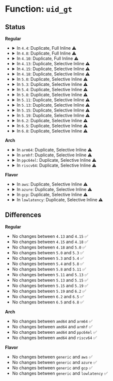 # Function: <code>uid_gt</code>

## Status
<b>Regular</b>
<ul>
<li>
<details>
<summary>In <code>4.4</code>: Duplicate, Full Inline ⚠️</summary>

**Collision:** Static Duplication

**Inline:** Full

**Transformation:** False

**Instances:**

```
In kernel/auditfilter.c (0)
Location: include/linux/uidgid.h:70
Inline: True
```
```
In security/keys/key.c (0)
Location: include/linux/uidgid.h:70
Inline: True
```
</details>
</li>
<li>
<details>
<summary>In <code>4.8</code>: Duplicate, Full Inline ⚠️</summary>

**Collision:** Static Duplication

**Inline:** Full

**Transformation:** False

**Instances:**

```
In kernel/auditfilter.c (ffffffff8112d56b)
Location: include/linux/uidgid.h:70
Inline: True
```
```
In security/keys/key.c (0)
Location: include/linux/uidgid.h:70
Inline: True
```
</details>
</li>
<li>
<details>
<summary>In <code>4.10</code>: Duplicate, Full Inline ⚠️</summary>

**Collision:** Static Duplication

**Inline:** Full

**Transformation:** False

**Instances:**

```
In kernel/auditfilter.c (ffffffff8113729b)
Location: include/linux/uidgid.h:70
Inline: True
```
```
In security/keys/key.c (0)
Location: include/linux/uidgid.h:70
Inline: True
```
```
In net/core/fib_rules.c (0)
Location: include/linux/uidgid.h:70
Inline: True
```
</details>
</li>
<li>
<details>
<summary>In <code>4.13</code>: Duplicate, Selective Inline ⚠️</summary>

```c
bool uid_gt(kuid_t left, kuid_t right);
```

**Collision:** Static Duplication

**Inline:** Selective

**Transformation:** False

**Instances:**

```
In kernel/auditfilter.c (ffffffff811387fb)
Location: include/linux/uidgid.h:70
Inline: True
```
```
In security/keys/key.c (0)
Location: include/linux/uidgid.h:70
Inline: True
```
```
In security/integrity/ima/ima_policy.c (ffffffff813f91c0)
Location: include/linux/uidgid.h:70
Inline: False
```
```
In net/core/fib_rules.c (0)
Location: include/linux/uidgid.h:70
Inline: True
```
**Symbols:**

```
ffffffff813f91c0-ffffffff813f91cb: uid_gt (STB_LOCAL)
```
</details>
</li>
<li>
<details>
<summary>In <code>4.15</code>: Duplicate, Selective Inline ⚠️</summary>

```c
bool uid_gt(kuid_t left, kuid_t right);
```

**Collision:** Static Duplication

**Inline:** Selective

**Transformation:** False

**Instances:**

```
In kernel/auditfilter.c (ffffffff811454f9)
Location: include/linux/uidgid.h:71
Inline: True
```
```
In security/keys/key.c (0)
Location: include/linux/uidgid.h:71
Inline: True
```
```
In security/integrity/ima/ima_policy.c (ffffffff81421650)
Location: include/linux/uidgid.h:71
Inline: False
```
```
In net/core/fib_rules.c (0)
Location: include/linux/uidgid.h:71
Inline: True
```
**Symbols:**

```
ffffffff81421650-ffffffff8142165b: uid_gt (STB_LOCAL)
```
</details>
</li>
<li>
<details>
<summary>In <code>4.18</code>: Duplicate, Selective Inline ⚠️</summary>

```c
bool uid_gt(kuid_t left, kuid_t right);
```

**Collision:** Static Duplication

**Inline:** Selective

**Transformation:** False

**Instances:**

```
In kernel/auditfilter.c (ffffffff81153e99)
Location: include/linux/uidgid.h:71
Inline: True
```
```
In security/keys/key.c (0)
Location: include/linux/uidgid.h:71
Inline: True
```
```
In security/integrity/ima/ima_policy.c (ffffffff81453b80)
Location: include/linux/uidgid.h:71
Inline: False
```
```
In net/core/fib_rules.c (0)
Location: include/linux/uidgid.h:71
Inline: True
```
**Symbols:**

```
ffffffff81453b80-ffffffff81453b86: uid_gt (STB_LOCAL)
```
</details>
</li>
<li>
<details>
<summary>In <code>5.0</code>: Duplicate, Selective Inline ⚠️</summary>

```c
bool uid_gt(kuid_t left, kuid_t right);
```

**Collision:** Static Duplication

**Inline:** Selective

**Transformation:** False

**Instances:**

```
In kernel/cred.c (0)
Location: include/linux/uidgid.h:71
Inline: True
```
```
In kernel/auditfilter.c (ffffffff81160c41)
Location: include/linux/uidgid.h:71
Inline: True
```
```
In security/keys/key.c (0)
Location: include/linux/uidgid.h:71
Inline: True
```
```
In security/integrity/ima/ima_policy.c (ffffffff81470d50)
Location: include/linux/uidgid.h:71
Inline: False
```
```
In net/core/fib_rules.c (0)
Location: include/linux/uidgid.h:71
Inline: True
```
**Symbols:**

```
ffffffff81470d50-ffffffff81470d56: uid_gt (STB_LOCAL)
```
</details>
</li>
<li>
<details>
<summary>In <code>5.3</code>: Duplicate, Selective Inline ⚠️</summary>

```c
bool uid_gt(kuid_t left, kuid_t right);
```

**Collision:** Static Duplication

**Inline:** Selective

**Transformation:** False

**Instances:**

```
In kernel/cred.c (0)
Location: include/linux/uidgid.h:71
Inline: True
```
```
In kernel/auditfilter.c (ffffffff8116d2c9)
Location: include/linux/uidgid.h:71
Inline: True
Inline callers:
  - kernel/auditfilter.c:audit_uid_comparator
```
```
In security/keys/key.c (0)
Location: include/linux/uidgid.h:71
Inline: True
```
```
In security/integrity/ima/ima_policy.c (ffffffff8149e740)
Location: include/linux/uidgid.h:71
Inline: False
```
```
In net/core/fib_rules.c (0)
Location: include/linux/uidgid.h:71
Inline: True
```
**Symbols:**

```
ffffffff8149e740-ffffffff8149e746: uid_gt (STB_LOCAL)
```
</details>
</li>
<li>
<details>
<summary>In <code>5.4</code>: Duplicate, Selective Inline ⚠️</summary>

```c
bool uid_gt(kuid_t left, kuid_t right);
```

**Collision:** Static Duplication

**Inline:** Selective

**Transformation:** False

**Instances:**

```
In kernel/cred.c (0)
Location: include/linux/uidgid.h:71
Inline: True
```
```
In kernel/auditfilter.c (ffffffff81179169)
Location: include/linux/uidgid.h:71
Inline: True
Inline callers:
  - kernel/auditfilter.c:audit_uid_comparator
```
```
In security/keys/key.c (0)
Location: include/linux/uidgid.h:71
Inline: True
```
```
In security/integrity/ima/ima_policy.c (ffffffff814b8bf0)
Location: include/linux/uidgid.h:71
Inline: False
```
```
In net/core/fib_rules.c (0)
Location: include/linux/uidgid.h:71
Inline: True
```
**Symbols:**

```
ffffffff814b8bf0-ffffffff814b8bf6: uid_gt (STB_LOCAL)
```
</details>
</li>
<li>
<details>
<summary>In <code>5.8</code>: Duplicate, Selective Inline ⚠️</summary>

```c
bool uid_gt(kuid_t left, kuid_t right);
```

**Collision:** Static Duplication

**Inline:** Selective

**Transformation:** False

**Instances:**

```
In kernel/cred.c (0)
Location: include/linux/uidgid.h:71
Inline: True
```
```
In kernel/auditfilter.c (ffffffff8118c1a9)
Location: include/linux/uidgid.h:71
Inline: True
Inline callers:
  - kernel/auditfilter.c:audit_uid_comparator
```
```
In security/keys/key.c (0)
Location: include/linux/uidgid.h:71
Inline: True
```
```
In security/integrity/ima/ima_policy.c (ffffffff81518850)
Location: include/linux/uidgid.h:71
Inline: False
```
```
In net/core/fib_rules.c (ffffffff81a3f8ad)
Location: include/linux/uidgid.h:71
Inline: True
Inline callers:
  - net/core/fib_rules.c:fib_rules_lookup
```
**Symbols:**

```
ffffffff81518850-ffffffff81518856: uid_gt (STB_LOCAL)
```
</details>
</li>
<li>
<details>
<summary>In <code>5.11</code>: Duplicate, Selective Inline ⚠️</summary>

```c
bool uid_gt(kuid_t left, kuid_t right);
```

**Collision:** Static Duplication

**Inline:** Selective

**Transformation:** False

**Instances:**

```
In kernel/cred.c (0)
Location: include/linux/uidgid.h:71
Inline: True
```
```
In kernel/auditfilter.c (ffffffff811893c9)
Location: include/linux/uidgid.h:71
Inline: True
Inline callers:
  - kernel/auditfilter.c:audit_uid_comparator
```
```
In security/keys/key.c (0)
Location: include/linux/uidgid.h:71
Inline: True
```
```
In security/integrity/ima/ima_policy.c (ffffffff81535810)
Location: include/linux/uidgid.h:71
Inline: False
```
```
In net/core/fib_rules.c (ffffffff81a42519)
Location: include/linux/uidgid.h:71
Inline: True
Inline callers:
  - net/core/fib_rules.c:fib_rules_lookup
```
**Symbols:**

```
ffffffff81535810-ffffffff81535816: uid_gt (STB_LOCAL)
```
</details>
</li>
<li>
<details>
<summary>In <code>5.13</code>: Duplicate, Selective Inline ⚠️</summary>

```c
bool uid_gt(kuid_t left, kuid_t right);
```

**Collision:** Static Duplication

**Inline:** Selective

**Transformation:** False

**Instances:**

```
In kernel/cred.c (0)
Location: include/linux/uidgid.h:71
Inline: True
```
```
In kernel/auditfilter.c (ffffffff8118a236)
Location: include/linux/uidgid.h:71
Inline: True
Inline callers:
  - kernel/auditfilter.c:audit_uid_comparator
```
```
In security/keys/key.c (0)
Location: include/linux/uidgid.h:71
Inline: True
```
```
In security/integrity/ima/ima_policy.c (ffffffff8153de40)
Location: include/linux/uidgid.h:71
Inline: False
```
```
In net/core/fib_rules.c (ffffffff81a27229)
Location: include/linux/uidgid.h:71
Inline: True
Inline callers:
  - net/core/fib_rules.c:fib_rules_lookup
```
**Symbols:**

```
ffffffff8153de40-ffffffff8153de46: uid_gt (STB_LOCAL)
```
</details>
</li>
<li>
<details>
<summary>In <code>5.15</code>: Duplicate, Selective Inline ⚠️</summary>

```c
bool uid_gt(kuid_t left, kuid_t right);
```

**Collision:** Static Duplication

**Inline:** Selective

**Transformation:** False

**Instances:**

```
In kernel/cred.c (0)
Location: include/linux/uidgid.h:71
Inline: True
```
```
In kernel/auditfilter.c (ffffffff811b2cf6)
Location: include/linux/uidgid.h:71
Inline: True
Inline callers:
  - kernel/auditfilter.c:audit_uid_comparator
```
```
In security/keys/key.c (0)
Location: include/linux/uidgid.h:71
Inline: True
```
```
In security/integrity/ima/ima_policy.c (ffffffff8159cd10)
Location: include/linux/uidgid.h:71
Inline: False
```
```
In net/core/fib_rules.c (ffffffff81adbfb9)
Location: include/linux/uidgid.h:71
Inline: True
Inline callers:
  - net/core/fib_rules.c:fib_rules_lookup
```
**Symbols:**

```
ffffffff8159cd10-ffffffff8159cd16: uid_gt (STB_LOCAL)
```
</details>
</li>
<li>
<details>
<summary>In <code>5.19</code>: Duplicate, Selective Inline ⚠️</summary>

```c
bool uid_gt(kuid_t left, kuid_t right);
```

**Collision:** Static Duplication

**Inline:** Selective

**Transformation:** False

**Instances:**

```
In kernel/cred.c (0)
Location: include/linux/uidgid.h:71
Inline: True
```
```
In kernel/auditfilter.c (ffffffff811e50d4)
Location: include/linux/uidgid.h:71
Inline: True
Inline callers:
  - kernel/auditfilter.c:audit_uid_comparator
```
```
In security/keys/key.c (0)
Location: include/linux/uidgid.h:71
Inline: True
```
```
In security/integrity/ima/ima_policy.c (ffffffff81641ed0)
Location: include/linux/uidgid.h:71
Inline: False
```
```
In net/core/fib_rules.c (ffffffff81c5d2e4)
Location: include/linux/uidgid.h:71
Inline: True
Inline callers:
  - net/core/fib_rules.c:fib_rules_lookup
```
**Symbols:**

```
ffffffff81641ed0-ffffffff81641ede: uid_gt (STB_LOCAL)
```
</details>
</li>
<li>
<details>
<summary>In <code>6.2</code>: Duplicate, Selective Inline ⚠️</summary>

```c
bool uid_gt(kuid_t left, kuid_t right);
```

**Collision:** Static Duplication

**Inline:** Selective

**Transformation:** False

**Instances:**

```
In kernel/cred.c (0)
Location: include/linux/uidgid.h:71
Inline: True
```
```
In kernel/auditfilter.c (ffffffff8122b114)
Location: include/linux/uidgid.h:71
Inline: True
Inline callers:
  - kernel/auditfilter.c:audit_uid_comparator
```
```
In security/keys/key.c (0)
Location: include/linux/uidgid.h:71
Inline: True
```
```
In security/apparmor/audit.c (0)
Location: include/linux/uidgid.h:71
Inline: True
```
```
In security/integrity/ima/ima_policy.c (ffffffff816f9f80)
Location: include/linux/uidgid.h:71
Inline: False
```
```
In net/core/fib_rules.c (ffffffff81e13a94)
Location: include/linux/uidgid.h:71
Inline: True
Inline callers:
  - net/core/fib_rules.c:fib_rules_lookup
```
**Symbols:**

```
ffffffff816f9f80-ffffffff816f9f8e: uid_gt (STB_LOCAL)
```
</details>
</li>
<li>
<details>
<summary>In <code>6.5</code>: Duplicate, Selective Inline ⚠️</summary>

```c
bool uid_gt(kuid_t left, kuid_t right);
```

**Collision:** Static Duplication

**Inline:** Selective

**Transformation:** False

**Instances:**

```
In kernel/cred.c (0)
Location: include/linux/uidgid.h:71
Inline: True
```
```
In kernel/auditfilter.c (ffffffff81241707)
Location: include/linux/uidgid.h:71
Inline: True
Inline callers:
  - kernel/auditfilter.c:audit_uid_comparator
```
```
In security/keys/key.c (0)
Location: include/linux/uidgid.h:71
Inline: True
```
```
In security/apparmor/audit.c (0)
Location: include/linux/uidgid.h:71
Inline: True
```
```
In security/integrity/ima/ima_policy.c (ffffffff817340b0)
Location: include/linux/uidgid.h:71
Inline: False
```
```
In net/core/fib_rules.c (ffffffff81e873d4)
Location: include/linux/uidgid.h:71
Inline: True
Inline callers:
  - net/core/fib_rules.c:fib_rules_lookup
```
**Symbols:**

```
ffffffff817340b0-ffffffff817340be: uid_gt (STB_LOCAL)
```
</details>
</li>
<li>
<details>
<summary>In <code>6.8</code>: Duplicate, Selective Inline ⚠️</summary>

```c
bool uid_gt(kuid_t left, kuid_t right);
```

**Collision:** Static Duplication

**Inline:** Selective

**Transformation:** False

**Instances:**

```
In kernel/cred.c (0)
Location: include/linux/uidgid.h:63
Inline: True
```
```
In kernel/auditfilter.c (ffffffff8125b537)
Location: include/linux/uidgid.h:63
Inline: True
Inline callers:
  - kernel/auditfilter.c:audit_uid_comparator
```
```
In security/keys/key.c (0)
Location: include/linux/uidgid.h:63
Inline: True
```
```
In security/apparmor/audit.c (0)
Location: include/linux/uidgid.h:63
Inline: True
```
```
In security/integrity/ima/ima_policy.c (ffffffff81774ba0)
Location: include/linux/uidgid.h:63
Inline: False
```
```
In net/core/fib_rules.c (ffffffff81f493e4)
Location: include/linux/uidgid.h:63
Inline: True
Inline callers:
  - net/core/fib_rules.c:fib_rules_lookup
```
**Symbols:**

```
ffffffff81774ba0-ffffffff81774bae: uid_gt (STB_LOCAL)
```
</details>
</li>
</ul>
<b>Arch</b>
<ul>
<li>
<details>
<summary>In <code>arm64</code>: Duplicate, Selective Inline ⚠️</summary>

```c
bool uid_gt(kuid_t left, kuid_t right);
```

**Collision:** Static Duplication

**Inline:** Selective

**Transformation:** False

**Instances:**

```
In kernel/cred.c (0)
Location: include/linux/uidgid.h:71
Inline: True
```
```
In kernel/auditfilter.c (ffff8000101ee394)
Location: include/linux/uidgid.h:71
Inline: True
Inline callers:
  - kernel/auditfilter.c:audit_uid_comparator
```
```
In security/keys/key.c (0)
Location: include/linux/uidgid.h:71
Inline: True
```
```
In security/integrity/ima/ima_policy.c (ffff8000105b0f18)
Location: include/linux/uidgid.h:71
Inline: False
```
```
In net/core/fib_rules.c (0)
Location: include/linux/uidgid.h:71
Inline: True
```
**Symbols:**

```
ffff8000105b0f18-ffff8000105b0f24: uid_gt (STB_LOCAL)
```
</details>
</li>
<li>
<details>
<summary>In <code>armhf</code>: Duplicate, Selective Inline ⚠️</summary>

```c
bool uid_gt(kuid_t left, kuid_t right);
```

**Collision:** Static Duplication

**Inline:** Selective

**Transformation:** False

**Instances:**

```
In kernel/cred.c (0)
Location: include/linux/uidgid.h:71
Inline: True
```
```
In kernel/auditfilter.c (c042e444)
Location: include/linux/uidgid.h:71
Inline: True
Inline callers:
  - kernel/auditfilter.c:audit_uid_comparator
```
```
In security/keys/key.c (0)
Location: include/linux/uidgid.h:71
Inline: True
```
```
In security/integrity/ima/ima_policy.c (c07605a0)
Location: include/linux/uidgid.h:71
Inline: False
```
```
In net/core/fib_rules.c (0)
Location: include/linux/uidgid.h:71
Inline: True
```
**Symbols:**

```
c07605a0-c07605bc: uid_gt (STB_LOCAL)
```
</details>
</li>
<li>
<details>
<summary>In <code>ppc64el</code>: Duplicate, Selective Inline ⚠️</summary>

```c
bool uid_gt(kuid_t left, kuid_t right);
```

**Collision:** Static Duplication

**Inline:** Selective

**Transformation:** False

**Instances:**

```
In kernel/cred.c (0)
Location: include/linux/uidgid.h:71
Inline: True
```
```
In kernel/auditfilter.c (c000000000260f70)
Location: include/linux/uidgid.h:71
Inline: True
Inline callers:
  - kernel/auditfilter.c:audit_uid_comparator
```
```
In security/keys/key.c (0)
Location: include/linux/uidgid.h:71
Inline: True
```
```
In security/integrity/ima/ima_policy.c (c000000000730dc0)
Location: include/linux/uidgid.h:71
Inline: False
```
```
In net/core/fib_rules.c (0)
Location: include/linux/uidgid.h:71
Inline: True
```
**Symbols:**

```
c000000000730dc0-c000000000730dd4: uid_gt (STB_LOCAL)
```
</details>
</li>
<li>
<details>
<summary>In <code>riscv64</code>: Duplicate, Selective Inline ⚠️</summary>

```c
bool uid_gt(kuid_t left, kuid_t right);
```

**Collision:** Static Duplication

**Inline:** Selective

**Transformation:** False

**Instances:**

```
In kernel/cred.c (0)
Location: include/linux/uidgid.h:71
Inline: True
```
```
In kernel/auditfilter.c (ffffffe000162544)
Location: include/linux/uidgid.h:71
Inline: True
Inline callers:
  - kernel/auditfilter.c:audit_uid_comparator
```
```
In security/keys/key.c (0)
Location: include/linux/uidgid.h:71
Inline: True
```
```
In security/integrity/ima/ima_policy.c (ffffffe0003f89a8)
Location: include/linux/uidgid.h:71
Inline: False
```
```
In net/core/fib_rules.c (0)
Location: include/linux/uidgid.h:71
Inline: True
```
**Symbols:**

```
ffffffe0003f89a8-ffffffe0003f89bc: uid_gt (STB_LOCAL)
```
</details>
</li>
</ul>
<b>Flavor</b>
<ul>
<li>
<details>
<summary>In <code>aws</code>: Duplicate, Selective Inline ⚠️</summary>

```c
bool uid_gt(kuid_t left, kuid_t right);
```

**Collision:** Static Duplication

**Inline:** Selective

**Transformation:** False

**Instances:**

```
In kernel/cred.c (0)
Location: include/linux/uidgid.h:71
Inline: True
```
```
In kernel/auditfilter.c (ffffffff81171789)
Location: include/linux/uidgid.h:71
Inline: True
Inline callers:
  - kernel/auditfilter.c:audit_uid_comparator
```
```
In security/keys/key.c (0)
Location: include/linux/uidgid.h:71
Inline: True
```
```
In security/integrity/ima/ima_policy.c (ffffffff814b11d0)
Location: include/linux/uidgid.h:71
Inline: False
```
```
In net/core/fib_rules.c (0)
Location: include/linux/uidgid.h:71
Inline: True
```
**Symbols:**

```
ffffffff814b11d0-ffffffff814b11d6: uid_gt (STB_LOCAL)
```
</details>
</li>
<li>
<details>
<summary>In <code>azure</code>: Duplicate, Selective Inline ⚠️</summary>

```c
bool uid_gt(kuid_t left, kuid_t right);
```

**Collision:** Static Duplication

**Inline:** Selective

**Transformation:** False

**Instances:**

```
In kernel/cred.c (0)
Location: include/linux/uidgid.h:71
Inline: True
```
```
In kernel/auditfilter.c (ffffffff81164929)
Location: include/linux/uidgid.h:71
Inline: True
Inline callers:
  - kernel/auditfilter.c:audit_uid_comparator
```
```
In security/keys/key.c (0)
Location: include/linux/uidgid.h:71
Inline: True
```
```
In security/integrity/ima/ima_policy.c (ffffffff814a1bf0)
Location: include/linux/uidgid.h:71
Inline: False
```
```
In net/core/fib_rules.c (0)
Location: include/linux/uidgid.h:71
Inline: True
```
**Symbols:**

```
ffffffff814a1bf0-ffffffff814a1bf6: uid_gt (STB_LOCAL)
```
</details>
</li>
<li>
<details>
<summary>In <code>gcp</code>: Duplicate, Selective Inline ⚠️</summary>

```c
bool uid_gt(kuid_t left, kuid_t right);
```

**Collision:** Static Duplication

**Inline:** Selective

**Transformation:** False

**Instances:**

```
In kernel/cred.c (0)
Location: include/linux/uidgid.h:71
Inline: True
```
```
In kernel/auditfilter.c (ffffffff8116f559)
Location: include/linux/uidgid.h:71
Inline: True
Inline callers:
  - kernel/auditfilter.c:audit_uid_comparator
```
```
In security/keys/key.c (0)
Location: include/linux/uidgid.h:71
Inline: True
```
```
In security/integrity/ima/ima_policy.c (ffffffff814ad260)
Location: include/linux/uidgid.h:71
Inline: False
```
```
In net/core/fib_rules.c (0)
Location: include/linux/uidgid.h:71
Inline: True
```
**Symbols:**

```
ffffffff814ad260-ffffffff814ad266: uid_gt (STB_LOCAL)
```
</details>
</li>
<li>
<details>
<summary>In <code>lowlatency</code>: Duplicate, Selective Inline ⚠️</summary>

```c
bool uid_gt(kuid_t left, kuid_t right);
```

**Collision:** Static Duplication

**Inline:** Selective

**Transformation:** False

**Instances:**

```
In kernel/cred.c (0)
Location: include/linux/uidgid.h:71
Inline: True
```
```
In kernel/auditfilter.c (ffffffff8117cd49)
Location: include/linux/uidgid.h:71
Inline: True
Inline callers:
  - kernel/auditfilter.c:audit_uid_comparator
```
```
In security/keys/key.c (0)
Location: include/linux/uidgid.h:71
Inline: True
```
```
In security/integrity/ima/ima_policy.c (ffffffff814c5cb0)
Location: include/linux/uidgid.h:71
Inline: False
```
```
In net/core/fib_rules.c (0)
Location: include/linux/uidgid.h:71
Inline: True
```
**Symbols:**

```
ffffffff814c5cb0-ffffffff814c5cb6: uid_gt (STB_LOCAL)
```
</details>
</li>
</ul>

## Differences
<b>Regular</b>
<ul>
<li>
No changes between <code>4.13</code> and <code>4.15</code> ✅
</li>
<li>
No changes between <code>4.15</code> and <code>4.18</code> ✅
</li>
<li>
No changes between <code>4.18</code> and <code>5.0</code> ✅
</li>
<li>
No changes between <code>5.0</code> and <code>5.3</code> ✅
</li>
<li>
No changes between <code>5.3</code> and <code>5.4</code> ✅
</li>
<li>
No changes between <code>5.4</code> and <code>5.8</code> ✅
</li>
<li>
No changes between <code>5.8</code> and <code>5.11</code> ✅
</li>
<li>
No changes between <code>5.11</code> and <code>5.13</code> ✅
</li>
<li>
No changes between <code>5.13</code> and <code>5.15</code> ✅
</li>
<li>
No changes between <code>5.15</code> and <code>5.19</code> ✅
</li>
<li>
No changes between <code>5.19</code> and <code>6.2</code> ✅
</li>
<li>
No changes between <code>6.2</code> and <code>6.5</code> ✅
</li>
<li>
No changes between <code>6.5</code> and <code>6.8</code> ✅
</li>
</ul>
<b>Arch</b>
<ul>
<li>
No changes between <code>amd64</code> and <code>arm64</code> ✅
</li>
<li>
No changes between <code>amd64</code> and <code>armhf</code> ✅
</li>
<li>
No changes between <code>amd64</code> and <code>ppc64el</code> ✅
</li>
<li>
No changes between <code>amd64</code> and <code>riscv64</code> ✅
</li>
</ul>
<b>Flavor</b>
<ul>
<li>
No changes between <code>generic</code> and <code>aws</code> ✅
</li>
<li>
No changes between <code>generic</code> and <code>azure</code> ✅
</li>
<li>
No changes between <code>generic</code> and <code>gcp</code> ✅
</li>
<li>
No changes between <code>generic</code> and <code>lowlatency</code> ✅
</li>
</ul>
